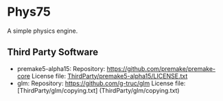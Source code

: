 # Phys75
A simple physics engine.

## Third Party Software
- premake5-alpha15: Repository: https://github.com/premake/premake-core License file: [ThirdParty/premake5-alpha15/LICENSE.txt](ThirdParty/premake5-alpha15/LICENSE.txt)
- glm: Repository: https://github.com/g-truc/glm License file: [ThirdParty/glm/copying.txt] (ThirdParty/glm/copying.txt)
